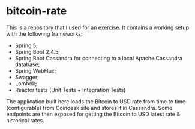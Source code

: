 # bitcoin-rate

This is a repository that I used for an exercise.
It contains a working setup with the following frameworks:
- Spring 5;
- Spring Boot 2.4.5;
- Spring Boot Cassandra for connecting to a local Apache Cassandra database;
- Spring WebFlux;
- Swagger;
- Lombok;
- Reactor tests (Unit Tests + Integration Tests)

The application built here loads the Bitcoin to USD rate from time to time (configurable) from Coindesk site and stores it in Cassandra.
Some endpoints are then exposed for getting the Bitcoin to USD latest rate & historical rates.
